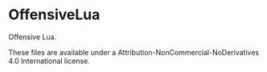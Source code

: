 # OffensiveLua
Offensive Lua.

These files are available under a Attribution-NonCommercial-NoDerivatives 4.0 International license.
